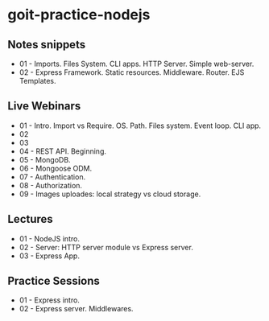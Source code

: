 # goit-practice-nodejs

## Notes snippets

- 01 - Imports. Files System. CLI apps. HTTP Server. Simple web-server.
- 02 - Express Framework. Static resources. Middleware. Router. EJS Templates.

## Live Webinars

- 01 - Intro. Import vs Require. OS. Path. Files system. Event loop. CLI app.
- 02
- 03
- 04 - REST API. Beginning.
- 05 - MongoDB.
- 06 - Mongoose ODM.
- 07 - Authentication.
- 08 - Authorization.
- 09 - Images uploades: local strategy vs cloud storage.

## Lectures

- 01 - NodeJS intro.
- 02 - Server: HTTP server module vs Express server.
- 03 - Express App.

## Practice Sessions

- 01 - Express intro.
- 02 - Express server. Middlewares.
